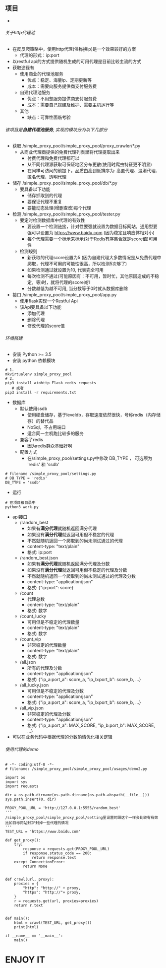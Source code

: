 ## 项目
 + 

###### 关于http代理池
 + 在反反爬策略中，使用http代理(俗称换ip)是一个效果较好的方案
    * 代理的形式：ip:port
 + 以restful api的方式提供随机生成的可用代理是目前比较主流的方式
 + 获取途径有
    - 使用商业的代理池服务
        * 优点：稳定、海量ip、定期更新等
        * 成本：需要向服务提供商支付服务费    
    - 自建代理池服务
        * 优点：不用想服务提供商支付服务费
        * 成本：需要自己搭建及维护、需要主机运行等
    - 其他
        * 缺点：可靠性面临考验
###### 该项目是**自建代理池服务**, 实现的模块分为以下几部分
 +  获取 /simple_proxy_pool/simple_proxy_pool/proxy_crawler/*.py
    - 从商业代理商提供的免费代理列表里将代理提取出来
        * 付费代理和免费代理都可以
        * 从不同代理源获取可保证地区分布更散(使用时爬虫特征更不明显) 
        * 在同样可访问的前提下，品质由高到低排序为: 高匿代理、混淆代理、匿名代理、透明代理
 + 储存 /simple_proxy_pool/simple_proxy_pool/db/*.py
    - 要具备以下功能
        * 储存抓取到的代理
        * 要保证代理不重复
        * 要能动态处理(增删查改)每个代理
 + 检测 /simple_proxy_pool/simple_proxy_pool/tester.py
    - 要定时检测数据库中代理的有效性
        * 要设置一个检测链接，针对性要强就设置为数据目标网站，通用型要强可以设置为 https://www.baidu.com (因为稳定且响应体相对小)
        * 每个代理需要一个标示来标示(对于Redis有序集合就是score值)可用性
    - 检测规则    
        * 新获取的代理score设置为5 (因为自建代理大多数情况是从免费代理中爬取，代理不可用的可能性很高，所以检测5次够了)
        * 如果检测通过就设置为10, 代表完全可用
        * 每次检测不通过(可能原因有：不可用，暂时忙，其他原因造成的不稳定，等)时，就将代理的score减1
        * 分数越低为越不可用, 当分数等于0时就从数据库删除
 + 接口 /simple_proxy_pool/simple_proxy_pool/app.py
    - 使用flask实现一个Restful Api
    - 该Api要具备以下功能
        * 添加代理
        * 删除代理
        * 修改代理的score值
###### 环境搭建
 + 安装 Python >= 3.5
 + 安装 python 依赖模块
```
# 1.
mkvirtualenv simple_proxy_pool
# 2.
pip3 install aiohttp Flask redis requests
   # 或者
pip3 install -r requirements.txt   
```
 + 数据库        
    - 默认使用ssdb
        * 使用硬盘储存，基于leveldb，存取速度依然很快，号称redis（内存储存）的替代品
        * NoSql，不占用端口
        * 适合同一主机跑比较多的服务
    - 兼容了redis    
        * 因为redis群众基础好啊
    - 配置方式
        * 在/simple_proxy_pool/settings.py中修改 DB_TYPE ， 可选项为 'redis' 和 'ssdb'
```
# filename /simple_proxy_pool/settings.py
# DB_TYPE = 'redis'
DB_TYPE = 'ssdb'
```        
 + 运行
```
# 在项目根目录中
python3 work.py
``` 

 + api接口
    - /random_best 
        * 如果有**满分代理**就随机返回满分代理
        * 如果没有**满分代理**就返回可用但不稳定的代理
        * 不然就随机返回一个爬取到的尚未测试通过的代理
        * content-type: "text/plain"
        * 格式: ip:port
    - /random_best.json
        * 如果有**满分代理**就随机返回满分代理及分数
        * 如果没有**满分代理**就返回可用但不稳定的代理及分数
        * 不然就随机返回一个爬取到的尚未测试通过的代理及分数
        * content-type: "application/json"
        * 格式: {"ip:port": score} 
    - /count
        * 代理总数
        * content-type: "text/plain"
        * 格式: 数字
    - /count_lucky
        * 可用但是不稳定的代理数量
        * content-type: "text/plain"
        * 格式: 数字
    - /count_vip
        * 非常稳定的代理数量
        * content-type: "text/plain"
        * 格式: 数字
    - /all.json
        * 所有的代理及分数
        * content-type: "application/json"
        * 格式: {"ip_a:port_a": score_a, "ip_b:port_b": score_b, ...}
    - /all_lucky.json
        * 可用但是不稳定的代理及分数
        * content-type: "application/json"
        * 格式: {"ip_a:port_a": score_a, "ip_b:port_b": score_b, ...}
    - /all_vip.json
        * 非常稳定的代理及分数
        * content-type: "application/json"
        * 格式: {"ip_a:port_a": MAX_SCORE, "ip_b:port_b": MAX_SCORE, ...}
 + 可以在业务代码中根据代理的分数酌情优化相关逻辑       
 
###### 使用代理的demo 
```
# -*- coding:utf-8 -*-
# filename: /simple_proxy_pool/simple_proxy_pool/usages/demo2.py

import os
import sys
import requests

dir = os.path.dirname(os.path.dirname(os.path.abspath(__file__)))
sys.path.insert(0, dir)

PROXY_POOL_URL = 'http://127.0.0.1:5555/random_best'
'''
/simple_proxy_pool/simple_proxy_pool/setting里设置的跟这个一样会比较有有效
比如目标网站封IP封掉一些代理的情况
'''
TEST_URL = 'https://www.baidu.com'

def get_proxy():
    try:
        response = requests.get(PROXY_POOL_URL)
        if response.status_code == 200:
            return response.text
    except ConnectionError:
        return None


def crawl(url, proxy):
    proxies = {
        "http": "http://" + proxy,
        "https": "http://"+ proxy,
    }
    r = requests.get(url, proxies=proxies)
    return r.text


def main():
    html = crawl(TEST_URL, get_proxy())
    print(html)

if __name__ == '__main__':
    main()
```

# ENJOY IT
